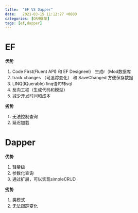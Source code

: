 ```yaml
---
title:  "EF VS Dapper"
date:   2021-03-15 11:12:27 +0800
categories: [ORM框架]
tags: [ef,dapper]
---
```

# EF
**优势**
1. Code First(Fluent API) 和 EF Designeel） 生成r（Mod数据库
2. track changes （可追踪变化） 和 SaveChanged 方便保存数据
3. LINQ(IQuerable) linq语句转sql
4. 反向工程（生成代码和模型）
5. 减少开发时间和成本

**劣势**
1. 无法控制查询
2. 延迟加载


# Dapper
**优势**
1. 轻量级
2. 参数化查询
3. 通过扩展，可以实现simpleCRUD

**劣势**
1. 类模式
2. 无法跟踪变化


